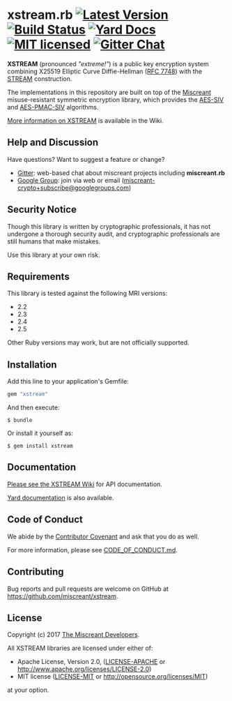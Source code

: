 # xstream.rb [![Latest Version][gem-shield]][gem-link] [![Build Status][build-image]][build-link] [![Yard Docs][docs-image]][docs-link] [![MIT licensed][license-image]][license-link] [![Gitter Chat][gitter-image]][gitter-link]

[gem-shield]: https://badge.fury.io/rb/xstream.svg
[gem-link]: https://rubygems.org/gems/xstream
[build-image]: https://secure.travis-ci.org/miscreant/xstream.svg?branch=master
[build-link]: https://travis-ci.org/miscreant/xstream
[docs-image]: https://img.shields.io/badge/yard-docs-blue.svg
[docs-link]: http://www.rubydoc.info/gems/xstream/0.1.0
[license-image]: https://img.shields.io/badge/license-MIT/Apache2.0-blue.svg
[license-link]: https://github.com/miscreant/xstream#license
[gitter-image]: https://badges.gitter.im/badge.svg
[gitter-link]: https://gitter.im/miscreant/Lobby

**XSTREAM** (pronounced *"extreme!"*) is a public key encryption system combining
X25519 Elliptic Curve Diffie-Hellman ([RFC 7748]) with the [STREAM] construction.

The implementations in this repository are built on top of the
[Miscreant] misuse-resistant symmetric encryption library, which provides
the [AES-SIV] and [AES-PMAC-SIV] algorithms.

[More information on XSTREAM](https://github.com/miscreant/xstream/wiki/XSTREAM)
is available in the Wiki.

[RFC 7748]: https://tools.ietf.org/html/rfc7748
[STREAM]: https://github.com/miscreant/miscreant/wiki/STREAM
[Miscreant]: https://github.com/miscreant/miscreant
[AES-SIV]: https://github.com/miscreant/miscreant/wiki/AES-SIV
[AES-PMAC-SIV]: https://github.com/miscreant/miscreant/wiki/AES-PMAC-SIV

## Help and Discussion

Have questions? Want to suggest a feature or change?

* [Gitter]: web-based chat about miscreant projects including **miscreant.rb**
* [Google Group]: join via web or email ([miscreant-crypto+subscribe@googlegroups.com])

[Gitter]: https://gitter.im/miscreant/Lobby
[Google Group]: https://groups.google.com/forum/#!forum/miscreant-crypto
[miscreant-crypto+subscribe@googlegroups.com]: mailto:miscreant-crypto+subscribe@googlegroups.com?subject=subscribe

## Security Notice

Though this library is written by cryptographic professionals, it has not
undergone a thorough security audit, and cryptographic professionals are still
humans that make mistakes.

Use this library at your own risk.

## Requirements

This library is tested against the following MRI versions:

- 2.2
- 2.3
- 2.4
- 2.5

Other Ruby versions may work, but are not officially supported.

## Installation

Add this line to your application's Gemfile:

```ruby
gem "xstream"
```

And then execute:

    $ bundle

Or install it yourself as:

    $ gem install xstream

## Documentation

[Please see the XSTREAM Wiki](https://github.com/miscreant/xstream/wiki/Ruby-Documentation)
for API documentation.

[Yard documentation][docs-link] is also available.

## Code of Conduct

We abide by the [Contributor Covenant][cc] and ask that you do as well.

For more information, please see [CODE_OF_CONDUCT.md].

[cc]: https://contributor-covenant.org
[CODE_OF_CONDUCT.md]: https://github.com/miscreant/xstream/blob/master/CODE_OF_CONDUCT.md

## Contributing

Bug reports and pull requests are welcome on GitHub at https://github.com/miscreant/xstream.

## License

Copyright (c) 2017 [The Miscreant Developers][AUTHORS].

All XSTREAM libraries are licensed under either of:

* Apache License, Version 2.0, ([LICENSE-APACHE](LICENSE-APACHE) or http://www.apache.org/licenses/LICENSE-2.0)
* MIT license ([LICENSE-MIT](LICENSE-MIT) or http://opensource.org/licenses/MIT)

at your option.

[AUTHORS]: https://github.com/miscreant/miscreant/blob/master/AUTHORS.md
